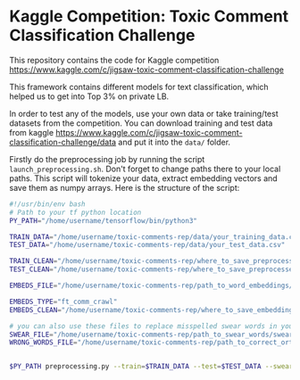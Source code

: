 # Kaggle Competition: Toxic Comment Classification Challenge
This repository contains the code for Kaggle competition https://www.kaggle.com/c/jigsaw-toxic-comment-classification-challenge


This framework contains different models for text classification, which helped us to get into Top 3% on private LB.

In order to test any of the models, use your own data or take training/test datasets from the competition.
You can download training and test data from kaggle https://www.kaggle.com/c/jigsaw-toxic-comment-classification-challenge/data and put it into the `data/` folder.
 
Firstly do the preprocessing job by running the script `launch_preprocessing.sh`. Don't forget to change paths there to your local paths. This script will tokenize your data, extract embedding vectors and save them as numpy arrays. Here is the structure of the script:

```` bash
#!/usr/bin/env bash
# Path to your tf python location
PY_PATH="/home/username/tensorflow/bin/python3"

TRAIN_DATA="/home/username/toxic-comments-rep/data/your_training_data.csv"
TEST_DATA="/home/username/toxic-comments-rep/data/your_test_data.csv"

TRAIN_CLEAN="/home/username/toxic-comments-rep/where_to_save_preprocessed_train_data/train.clean.npy"
TEST_CLEAN="/home/username/toxic-comments-rep/where_to_save_preprocessed_test_data/test.clean.npy"

EMBEDS_FILE="/home/username/toxic-comments-rep/path_to_word_embeddings/embeds.vec"

EMBEDS_TYPE="ft_comm_crawl"
EMBEDS_CLEAN="/home/username/toxic-comments-rep/where_to_save_embedding_vectors/embeds.clean.npy"

# you can also use these files to replace misspelled swear words in your data
SWEAR_FILE="/home/username/toxic-comments-rep/path_to_swear_words/swear_words.csv"
WRONG_WORDS_FILE="/home/username/toxic-comments-rep/path_to_correct_orthography/correct_words.csv"


$PY_PATH preprocessing.py --train=$TRAIN_DATA --test=$TEST_DATA --swear-words=$SWEAR_FILE --embeds=$EMBEDS_FILE --embeds-type=$EMBEDS_TYPE --embeds-clean=$EMBEDS_CLEAN --wrong-words=$WRONG_WORDS_FILE --train-clean=$TRAIN_CLEAN --test-clean=$TEST_CLEAN

````
